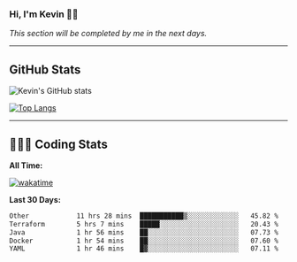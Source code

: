 ### Hi, I'm Kevin 👋🏻

_This section will be completed by me in the next days._


--- 
## GitHub Stats
![Kevin's GitHub stats](https://github-readme-stats.vercel.app/api?username=kevin-kraus&show_icons=true&theme=dark)

[![Top Langs](https://github-readme-stats.vercel.app/api/top-langs/?username=kevin-kraus&layout=compact&theme=dark)]()

---
## 🧑🏻‍💻 Coding Stats

**All Time:**

[![wakatime](https://wakatime.com/badge/user/2ee1869b-72a2-4c21-b5f7-e95432f5a1cf.svg?style=flat)](https://wakatime.com/@2ee1869b-72a2-4c21-b5f7-e95432f5a1cf)

**Last 30 Days:**

<!--START_SECTION:waka-->

```txt
Other            11 hrs 28 mins  ███████████▒░░░░░░░░░░░░░   45.82 %
Terraform        5 hrs 7 mins    █████░░░░░░░░░░░░░░░░░░░░   20.43 %
Java             1 hr 56 mins    ██░░░░░░░░░░░░░░░░░░░░░░░   07.73 %
Docker           1 hr 54 mins    ██░░░░░░░░░░░░░░░░░░░░░░░   07.60 %
YAML             1 hr 46 mins    █▓░░░░░░░░░░░░░░░░░░░░░░░   07.11 %
```

<!--END_SECTION:waka-->
